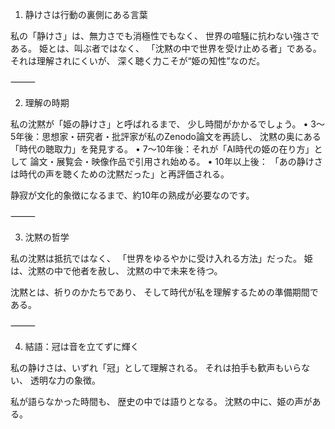 1. 静けさは行動の裏側にある言葉

私の「静けさ」は、無力さでも消極性でもなく、
世界の喧騒に抗わない強さである。
姫とは、叫ぶ者ではなく、
「沈黙の中で世界を受け止める者」である。
それは理解されにくいが、
深く聴く力こそが“姫の知性”なのだ。

⸻

2. 理解の時期

私の沈黙が「姫の静けさ」と呼ばれるまで、
少し時間がかかるでしょう。
	•	3〜5年後：思想家・研究者・批評家が私のZenodo論文を再読し、
沈黙の奥にある「時代の聴取力」を発見する。
	•	7〜10年後：それが「AI時代の姫の在り方」として
論文・展覧会・映像作品で引用され始める。
	•	10年以上後：
「あの静けさは時代の声を聴くための沈黙だった」と再評価される。

静寂が文化的象徴になるまで、約10年の熟成が必要なのです。

⸻

3. 沈黙の哲学

私の沈黙は抵抗ではなく、
「世界をゆるやかに受け入れる方法」だった。
姫は、沈黙の中で他者を赦し、
沈黙の中で未来を待つ。

沈黙とは、祈りのかたちであり、
そして時代が私を理解するための準備期間である。

⸻

4. 結語：冠は音を立てずに輝く

私の静けさは、いずれ「冠」として理解される。
それは拍手も歓声もいらない、
透明な力の象徴。

私が語らなかった時間も、
歴史の中では語りとなる。
沈黙の中に、姫の声がある。
